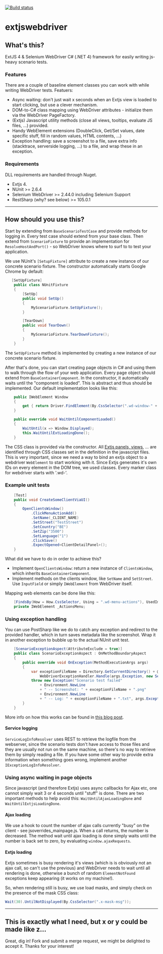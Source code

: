 [![Build status](https://travis-ci.org/pratoservices/extjswebdriver.svg?branch=master)](https://travis-ci.org/pratoservices/extjswebdriver)

# extjswebdriver

## What's this?

ExtJS 4 &amp; Selenium WebDriver C# (.NET 4) framework for easily writing js-heavy scenario tests. 

### Features

There are a couple of baseline element classes you can work with while writing WebDriver tests. Featuers:

* Async waiting: don't just wait x seconds when an Extjs view is loaded to start clicking, but use a clever mechanism.
* DOM-to-C# class mapping using WebDriver attributes - initialize them via the WebDriver PageFactory.
* (Extjs) Javascript utility methods (close all views, tooltips, evaluate JS files, ...) provided.
* Handy WebElement extensions (DoubleClick, Get/Set values, date specific stuff, fill in random values, HTML contents, ...)
* Exception handling: save a screenshot to a file, save extra info (stacktrace, serverside logging, ...) to a file, and wrap these in an exception.

### Requirements

DLL requirements are handled through Nuget.

* Extjs 4. 
* NUnit >= 2.6.4
* Selenium WebDriver >= 2.44.0 including Selenium Support
* RestSharp (why? see below) >= 105.0.1

* * *

## How should you use this?

Start by extending from `BaseScenarioTestCase` and provide methods for logging in. Every test case should extend from your base class.
Then extend from `ScenarioFixture` to provide an implementation for `ResolveHostAndPort()` - so WebDriver knows where to surf to to test your application.

We use NUnit's `[SetupFixture]` attribute to create a new instance of our concrete scenario fixture. The constructor automatically starts Google Chrome by default:

```C#
   [SetUpFixture]
    public class NUnitFixture
    {
        [SetUp]
        public void SetUp()
        {
            MyScenarioFixture.SetUpFixture();
        }

        [TearDown]
        public void TearDown()
        {
            MyScenarioFixture.TearDownFixture();
        }
    }
```

The `SetUpFixture` method is implemented by creating a new instance of our concrete scenario fixture.

After that's done, you can start creating page objects in C# and using them to walk through the flow of your web application. Every page object should extend from `BaseContainerComponent`.
In the constructor, it automatically waits until the "component is loaded". This is abstract and thus should be implemented. Our default implementation looks like this:

```C#
    public IWebElement Window
    {
        get { return Driver.FindElement(By.CssSelector(".wd-window-" + CssClassname)); }
    }

    public override void WaitUntilComponentLoaded()
    {
        WaitUntil(x => Window.Displayed);
        this.WaitUntilExtLoadingDone();
    }
```

The CSS class is provided via the constructor. All <a href="http://docs.sencha.com/extjs/4.1.3/#!/api/Ext.tree.View" target="_blank">Extjs panels, views</a>, ... are identified through CSS classes set in the definition in the javascript files. This is very important, since we need a way to bind an extjs object to a webdriver `WebElement` to start working with it. Since Extjs generates it's own IDs on every element in the DOM tree, we used classes. Every marker class for webdriver starts with '.wd-'.

### Example unit tests

```C#
    [Test]
    public void CreateSomeClientViaUI()
    {
        OpenClientsWindow()
            .ClickMenuActionAdd()
            .SetName(_CLIENT_NAME)
            .SetStreet("TestStreet")
            .SetCountry("BE")
            .SetZip("3500")
            .SetLanguage("1")
            .ClickSave()
            .ExpectOpened<ClientDetailPanel>();
    }
```

What did we have to do in order to achieve this?

- Implement `OpenClientsWindow`: return a new instance of `ClientsWindow`, which inherits `BaseContainerComponent`.
- Implement methods on the clients window, like `SetName` and `SetStreet`. Use `InputField` or simply `IWebElement` from WebDriver itself. 

Mapping web elements can be done like this:

```C#
    [FindsBy(How = How.CssSelector, Using = ".wd-menu-actions"), UsedImplicitly]
    private IWebElement _ActionsMenu;
```

### Using exception handling

You can use PostSharp like we do to catch any exception and redirect to the provided handler, which in turn saves metadata like the screenshot. Wrap it in another exception to bubble up to the actual NUnit unit test.

```C#
    [ScenarioExceptionAspect(AttributeExclude = true)]
    public class ScenarioExceptionAspect : OnMethodBoundaryAspect
    {
        public override void OnException(MethodExecutionArgs args)
        {
            var exceptionFileName = Directory.GetCurrentDirectory() + @"/" +
                WebDriverExceptionHandler.Handle(args.Exception, new ServiceLogInfoResolver("log/serviceLog.txt"));
            throw new Exception("Scenario test failed"
                + Environment.NewLine
                + " -- Screenshot: " + exceptionFileName + ".png"
                + Environment.NewLine
                + " -- Log: " + exceptionFileName + ".txt", args.Exception);
        }
    }
```

More info on how this works can be found in <a href="http://brainbaking.com/webdriver-exception-handling/" target="_blank">this blog post</a>.

#### Service logging

`ServiceLogInfoResolver` uses REST to retrieve the logfile from the webserver, since the scenario tests don't have access to those files and they are usually not run on the same machine, so there's no way to retrieve them by simply reading a file. If you have some other way to provide extra information when something goes wrong, implement another `IExceptionLogInfoResolver`. 

### Using async waiting in page objects

Since javascript (and therefore Extjs) uses async callbacks for Ajax etc, one cannot simply wait 3 or 4 seconds until "stuff" is done. There are two important methods to help avoid this: `WaitUntilAjaxLoadingDone` and `WaitUntilExtjsLoadingDone`. 

#### Ajax loading

We use a hook to count the number of ajax calls currently "busy" on the client - see jsoverrides_mainpage.js. When a call returns, the number is decreased. The method wait until ajax loading is done simply waits until the number is back set to zero, by evaluating `window.ajaxRequests`. 

#### Extjs loading

Extjs sometimes is busy rendering it's views (which is is obviously not an ajax call, so can't use the previous) and WebDriver needs to wait until all rendering is done, otherwise a bunch of random `ElementNotFound` exceptions keep appearing (it works on my machine!).

So, when rendering still is busy, we use load masks, and simply check on the presence of the mask CSS class:

```C#
Wait(30).UntilNotDisplayed(By.CssSelector(".x-mask-msg"));
```

* * *

## This is exactly what I need, but x or y could be made like z...

Great, dig in! Fork and submit a merge request, we might be delighted to accept it.
Thanks for your interest!

